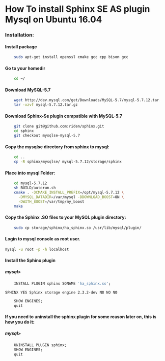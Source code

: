 How To install Sphinx SE AS plugin Mysql on Ubuntu 16.04
==========

### Installation:

#### Install package

```bash
	sudo apt-get install openssl cmake gcc cpp bison gcc
```
#### Go to your homedir
```bash
	cd ~/
```

#### Download MySQL-5.7

```bash
	wget http://dev.mysql.com/get/Downloads/MySQL-5.7/mysql-5.7.12.tar.gz
	tar -xzvf mysql-5.7.12.tar.gz
```

#### Download Sphinx-Se plugin compatible with MySQL-5.7

```bash
	git clone git@github.com:riden/sphinx.git
	cd sphinx
	git checkout mysqlse-mysql-5.7
```
#### Copy the mysqlse directory from sphinx to mysql:
```bash
	cd ..
	cp -R sphinx/mysqlse/ mysql-5.7.12/storage/sphinx
```
#### Place into mysql Folder:

```bash
	cd mysql-5.7.12
	sh BUILD/autorun.sh
	cmake . -DCMAKE_INSTALL_PREFIX=/opt/mysql-5.7.12 \
      -DMYSQL_DATADIR=/var/mysql -DDOWNLOAD_BOOST=ON \
      -DWITH_BOOST=/var/tmp/my_boost
	make
```

#### Copy the Sphinx .SO files to your MySQL plugin directory:
```bash
	sudo cp storage/sphinx/ha_sphinx.so /usr/lib/mysql/plugin/
```

#### Login to mysql console as root user.

```bash
mysql -u root -p -h localhost
```

#### Install the Sphinx plugin
##### mysql>

```sql
	INSTALL PLUGIN sphinx SONAME 'ha_sphinx.so';
```

	SPHINX YES Sphinx storage engine 2.3.2-dev NO NO NO

```sql
	SHOW ENGINES;
	quit
```

#### If you need to uninstall the sphinx plugin for some reason later on, this is how you do it:
##### mysql>
```sql
	UNINSTALL PLUGIN sphinx;
	SHOW ENGINES;
	quit
```